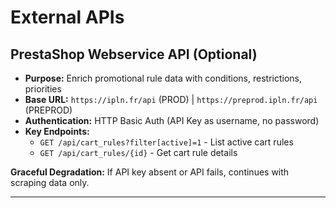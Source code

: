# External APIs

## PrestaShop Webservice API (Optional)

- **Purpose:** Enrich promotional rule data with conditions, restrictions, priorities
- **Base URL:** `https://ipln.fr/api` (PROD) | `https://preprod.ipln.fr/api` (PREPROD)
- **Authentication:** HTTP Basic Auth (API Key as username, no password)
- **Key Endpoints:**
  - `GET /api/cart_rules?filter[active]=1` - List active cart rules
  - `GET /api/cart_rules/{id}` - Get cart rule details

**Graceful Degradation:** If API key absent or API fails, continues with scraping data only.

---
